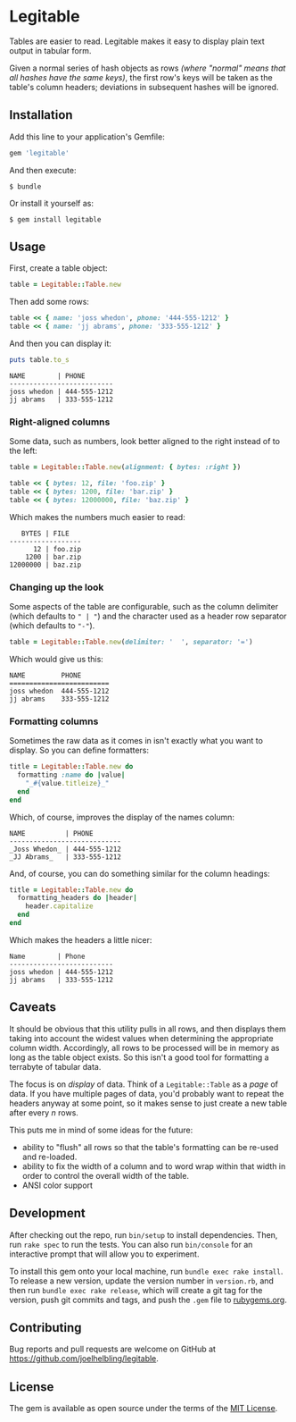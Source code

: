 # Legitable

Tables are easier to read.  Legitable makes it easy to display plain text output in tabular form.

Given a normal series of hash objects as rows _(where "normal" means that all hashes have the same
keys)_, the first row's keys will be taken as the table's column headers; deviations in subsequent
hashes will be ignored.

## Installation

Add this line to your application's Gemfile:

```ruby
gem 'legitable'
```

And then execute:

    $ bundle

Or install it yourself as:

    $ gem install legitable

## Usage

First, create a table object:

```ruby
table = Legitable::Table.new
```

Then add some rows:

```ruby
table << { name: 'joss whedon', phone: '444-555-1212' }
table << { name: 'jj abrams', phone: '333-555-1212' }
```

And then you can display it:
```ruby
puts table.to_s
```

    NAME        | PHONE       
    --------------------------
    joss whedon | 444-555-1212
    jj abrams   | 333-555-1212

### Right-aligned columns

Some data, such as numbers, look better aligned to the right instead
of to the left:

```ruby
table = Legitable::Table.new(alignment: { bytes: :right })

table << { bytes: 12, file: 'foo.zip' }
table << { bytes: 1200, file: 'bar.zip' }
table << { bytes: 12000000, file: 'baz.zip' }
```

Which makes the numbers much easier to read:

       BYTES | FILE   
    ------------------
          12 | foo.zip
        1200 | bar.zip
    12000000 | baz.zip

### Changing up the look

Some aspects of the table are configurable, such as the column
delimiter (which defaults to `" | "`) and the character used as
a header row separator (which defaults to `"-"`).

```ruby
table = Legitable::Table.new(delimiter: '  ', separator: '=')
```

Which would give us this:


    NAME         PHONE       
    =========================
    joss whedon  444-555-1212
    jj abrams    333-555-1212

### Formatting columns

Sometimes the raw data as it comes in isn't exactly what you want
to display.  So you can define formatters:

```ruby
title = Legitable::Table.new do
  formatting :name do |value|
    "_#{value.titleize}_"
  end
end
```

Which, of course, improves the display of the names column:


    NAME          | PHONE       
    ----------------------------
    _Joss Whedon_ | 444-555-1212
    _JJ Abrams_   | 333-555-1212

And, of course, you can do something similar for the column headings:

```ruby
title = Legitable::Table.new do
  formatting_headers do |header|
    header.capitalize
  end
end
```

Which makes the headers a little nicer:

    Name        | Phone       
    --------------------------
    joss whedon | 444-555-1212
    jj abrams   | 333-555-1212


## Caveats

It should be obvious that this utility pulls in all rows, and then
displays them taking into account the widest values when determining
the appropriate column width.  Accordingly, all rows to be processed
will be in memory as long as the table object exists.  So this isn't
a good tool for formatting a terrabyte of tabular data.

The focus is on _display_ of data.  Think of a `Legitable::Table` as
a _page_ of data.  If you have multiple pages of data, you'd probably
want to repeat the headers anyway at some point, so it makes sense to
just create a new table after every *n* rows.

This puts me in mind of some ideas for the future:

- ability to "flush" all rows so that the table's formatting can be
  re-used and re-loaded.
- ability to fix the width of a column and to word wrap within that
  width in order to control the overall width of the table.
- ANSI color support

## Development

After checking out the repo, run `bin/setup` to install dependencies. Then, run `rake spec` to run the tests. You can also run `bin/console` for an interactive prompt that will allow you to experiment.

To install this gem onto your local machine, run `bundle exec rake install`. To release a new version, update the version number in `version.rb`, and then run `bundle exec rake release`, which will create a git tag for the version, push git commits and tags, and push the `.gem` file to [rubygems.org](https://rubygems.org).

## Contributing

Bug reports and pull requests are welcome on GitHub at https://github.com/joelhelbling/legitable.

## License

The gem is available as open source under the terms of the [MIT License](https://opensource.org/licenses/MIT).
